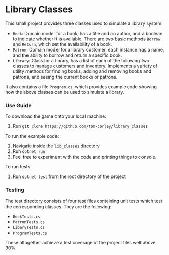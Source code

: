 # Library Classes

This small project provides three classes used to simulate a library system: 
- `Book`: Domain model for a book, has a title and an author, and a boolean to indicate whether it is available. There are two basic methods `Borrow` and `Return`, which set the availability of a book.
- `Patron`: Domain model for a library customer, each instance has a name, and the ability to borrow and return a specific book.
- `Library`: Class for a library, has a list of each of the following two classes to manage customers and inventory. Implements a variety of utility methods for finding books, adding and removing books and patrons, and seeing the current books or patrons. 

It also contains a file `Program.cs`, which provides example code showing how the above classes can be used to simulate a library.

###  Use Guide
To download the game onto your local machine:
1. Run `git clone https://github.com/tom-corley/library_classes`

To run the example code:
1. Navigate inside the `lib_classes` directory
2. Run `dotnet run`
3. Feel free to experiment with the code and printing things to console.

To run tests:
1. Run `dotnet test` from the root directory of the project

### Testing

The test directory consists of four test files containing unit tests which test the corresponding classes. They are the following:
- `BookTests.cs`
- `PatronTests.cs`
- `LibaryTests.cs`
- `ProgramTests.cs`

These altogether achieve a test coverage of the project files well above 90%.